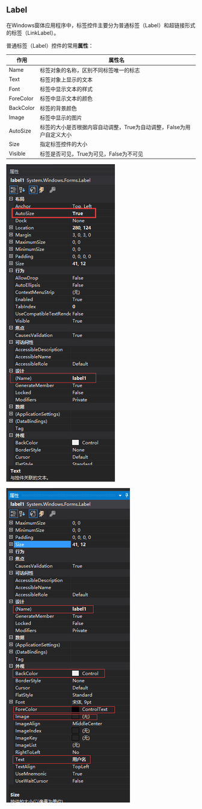 ## **Label**

在Windows窗体应用程序中，标签控件主要分为普通标签（Label）和超链接形式的标签（LinkLabel）。

普通标签（Label）控件的常用**属性**：

| 作用      | 属性名                                                       |
| --------- | ------------------------------------------------------------ |
| Name      | 标签对象的名称，区别不同标签唯一的标志                       |
| Text      | 标签对象上显示的文本                                         |
| Font      | 标签中显示文本的样式                                         |
| ForeColor | 标签中显示文本的颜色                                         |
| BackColor | 标签的背景颜色                                               |
| Image     | 标签中显示的图片                                             |
| AutoSize  | 标签的大小是否根据内容自动调整，True为自动调整，False为用户自定义大小 |
| Size      | 指定标签控件的大小                                           |
| Visible   | 标签是否可见，True为可见，False为不可见                      |

![](https://github.com/dengxiangliu/WinForm-application/blob/master/Images/Label%E5%B1%9E%E6%80%A700.png)



![](https://github.com/dengxiangliu/WinForm-application/blob/master/Images/Label%E5%B1%9E%E6%80%A701.png)

